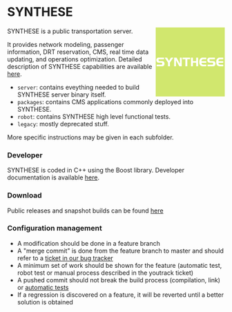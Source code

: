# SYNTHESE

<img src="synthese-logo.png" alt="SYNTHESE logo" title="SYNTHESE" align="right" />

SYNTHESE is a public transportation server.

It provides network modeling, passenger information, DRT reservation,
CMS, real time data updating, and operations optimization. Detailed
description of SYNTHESE capabilities are available
[here](https://extranet.rcsmobility.com/projects/synthese/wiki/Home).

* `server`: contains eveything needed to build SYNTHESE server binary itself.
* `packages`: contains CMS applications commonly deployed into SYNTHESE.
* `robot`: contains SYNTHESE high level functional tests.
* `legacy`: mostly deprecated stuff.

More specific instructions may be given in each subfolder.

### Developer

SYNTHESE is coded in C++ using the Boost library. Developer
documentation is available
[here](https://extranet.rcsmobility.com/projects/synthese/wiki/Developer_documentation).

### Download

Public releases and snapshot builds can be found [here](http://download.rcsmobility.com/synthese3/release/)

### Configuration management
* A modification should be done in a feature branch
* A "merge commit" is done from the feature branch to master and should refer to a [ticket in our bug tracker](http://youtrack.rcsmobility.com/dashboard)
* A minimum set of work should be shown for the feature (automatic test, robot test or manual process described in the youtrack ticket)
* A pushed commit should not break the build process (compilation, link) or [automatic tests](http://assurancetourix4.rcsmobility.com:8080/job/master-synthese3-tests-Linux-x86_64/)
* If a regression is discovered on a feature, it will be reverted until a better solution is obtained